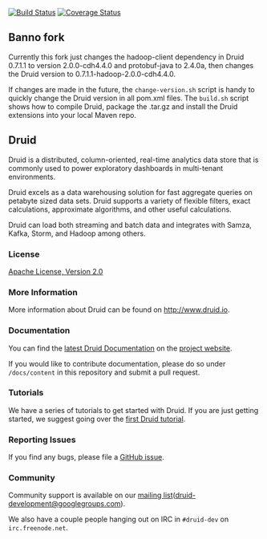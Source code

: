 [![Build Status](https://travis-ci.org/druid-io/druid.svg?branch=master)](https://travis-ci.org/druid-io/druid) [![Coverage Status](https://coveralls.io/repos/druid-io/druid/badge.svg?branch=master)](https://coveralls.io/r/druid-io/druid?branch=master)

## Banno fork

Currently this fork just changes the hadoop-client dependency in Druid 0.7.1.1 to version 2.0.0-cdh4.4.0 and protobuf-java to 2.4.0a, then changes the Druid version to 0.7.1.1-hadoop-2.0.0-cdh4.4.0.

If changes are made in the future, the `change-version.sh` script is handy to quickly change the Druid version in all pom.xml files. The `build.sh` script shows how to compile Druid, package the .tar.gz and install the Druid extensions into your local Maven repo.

## Druid

Druid is a distributed, column-oriented, real-time analytics data store
that is commonly used to power exploratory dashboards in multi-tenant
environments.

Druid excels as a data warehousing solution for fast aggregate queries on
petabyte sized data sets. Druid supports a variety of flexible filters, exact
calculations, approximate algorithms, and other useful calculations.

Druid can load both streaming and batch data and integrates with
Samza, Kafka, Storm, and Hadoop among others.

### License

[Apache License, Version 2.0](http://www.apache.org/licenses/LICENSE-2.0)

### More Information

More information about Druid can be found on <http://www.druid.io>.

### Documentation

You can find the [latest Druid Documentation](http://druid.io/docs/latest/) on
the [project website](http://druid.io/docs/latest/).

If you would like to contribute documentation, please do so under
`/docs/content` in this repository and submit a pull request.

### Tutorials

We have a series of tutorials to get started with Druid.  If you are just
getting started, we suggest going over the [first Druid
tutorial](http://druid.io/docs/latest/Tutorial:-A-First-Look-at-Druid.html).

### Reporting Issues

If you find any bugs, please file a [GitHub issue](https://github.com/druid-io/druid/issues).

### Community

Community support is available on our [mailing
list](https://groups.google.com/forum/#!forum/druid-development)(druid-development@googlegroups.com).

We also have a couple people hanging out on IRC in `#druid-dev` on
`irc.freenode.net`.
